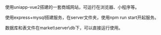 使用uniapp-vue2搭建的一套商城网站，可运行在浏览器、小程序等。

使用express+mysql搭建服务，在server文件夹，使用npm run start开起服务。

数据库和表文件在market\server\db下，可以直接运行使用。
